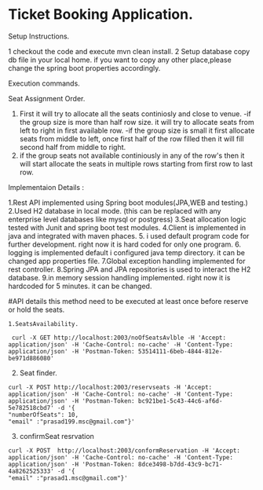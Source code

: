 # Ticket Booking Application.

Setup Instructions.

 1 checkout the code and execute mvn clean install.
 2 Setup database copy db file in your local home.  if you want to copy any other place,please change the spring boot properties   accordingly.


Execution commands.


Seat Assignment Order.

1. First it will try to allocate all the seats continiosly and close to venue.
    -if the group size is more than half row size. it will try to allocate seats from left to right in first available row.
    -if the group size is small it first allocate seats from middle to left, once first half of the row filled then it will fill second 
      half from middle to right.
 2. if the group seats not available continiously in any of the row's then it will start allocate the seats in multiple rows starting from     first row to last row.
 
 
 Implementaion Details :
  
  1.Rest API implemented using Spring boot modules(JPA,WEB and testing.)
  2.Used H2 database in local mode. (this can be replaced with any enterprise level databases like mysql or postgress)
  3.Seat allocation logic tested with Junit and spring boot test modules.
  4.Client is implemented in java and integrated with maven phaces.
  5. i used default program code for further development. right now it is hard coded for only one program.
  6. logging is implemented default i configured java temp directory. it can be changed app properties file.
  7.Global exception handling implemented for rest controller.
  8.Spring JPA and JPA repositories is used to interact the H2 database.
  9.in memory session handling implemented. right now it is hardcoded for 5 minutes. it can be changed.
  
  
  
#API details 
   this method need to be executed at least once before reserve or hold the seats.
   
    1.SeatsAvailability.
     
     curl -X GET http://localhost:2003/noOfSeatsAvlble -H 'Accept: application/json' -H 'Cache-Control: no-cache' -H 'Content-Type: application/json' -H 'Postman-Token: 53514111-6beb-4844-812e-be971d886080' 
  
  2. Seat finder.
  
    curl -X POST http://localhost:2003/reservseats -H 'Accept: application/json' -H 'Cache-Control: no-cache' -H 'Content-Type: application/json' -H 'Postman-Token: bc921be1-5c43-44c6-af6d-5e782518cbd7' -d '{
	"numberOfSeats": 10,
	"email" :"prasad199.msc@gmail.com"}'



  3. confirmSeat resrvation

    curl -X POST  http://localhost:2003/conformReservation -H 'Accept: application/json' -H 'Cache-Control: no-cache' -H 'Content-Type: application/json' -H 'Postman-Token: 8dce3498-b7dd-43c9-bc71-4a8262525333' -d '{
	"email" :"prasad1.msc@gmail.com"}'
  


